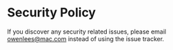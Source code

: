 # Security Policy

If you discover any security related issues, please email owenlees@mac.com instead of using the issue tracker.
